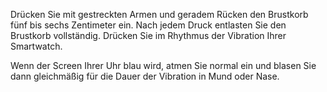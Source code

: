 Drücken Sie mit gestreckten Armen und geradem Rücken den Brustkorb fünf bis sechs Zentimeter ein. Nach jedem Druck entlasten Sie den Brustkorb vollständig. Drücken Sie im Rhythmus der Vibration Ihrer Smartwatch.

Wenn der Screen Ihrer Uhr blau wird, atmen Sie normal ein und blasen Sie dann gleichmäßig für die Dauer der Vibration in Mund oder Nase.
